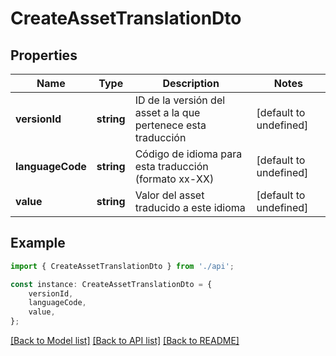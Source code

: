 # CreateAssetTranslationDto


## Properties

Name | Type | Description | Notes
------------ | ------------- | ------------- | -------------
**versionId** | **string** | ID de la versión del asset a la que pertenece esta traducción | [default to undefined]
**languageCode** | **string** | Código de idioma para esta traducción (formato xx-XX) | [default to undefined]
**value** | **string** | Valor del asset traducido a este idioma | [default to undefined]

## Example

```typescript
import { CreateAssetTranslationDto } from './api';

const instance: CreateAssetTranslationDto = {
    versionId,
    languageCode,
    value,
};
```

[[Back to Model list]](../README.md#documentation-for-models) [[Back to API list]](../README.md#documentation-for-api-endpoints) [[Back to README]](../README.md)
